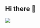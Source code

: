 ## Hi there 👋

![]([https://cataas.com/cat/says/iyrtyg](https://cataas.com/cat/says/iyrtyg?filter=custom&r=85&g=60&b=255))

<!--
**Prefixmodz/Prefixmodz** is a ✨ _special_ ✨ repository because its `README.md` (this file) appears on your GitHub profile.

Here are some ideas to get you started:

- 🔭 I’m currently working on ...
- 🌱 I’m currently learning ...
- 👯 I’m looking to collaborate on ...
- 🤔 I’m looking for help with ...
- 💬 Ask me about ...
- 📫 How to reach me: ...
- 😄 Pronouns: ...
- ⚡ Fun fact: ...
-->
